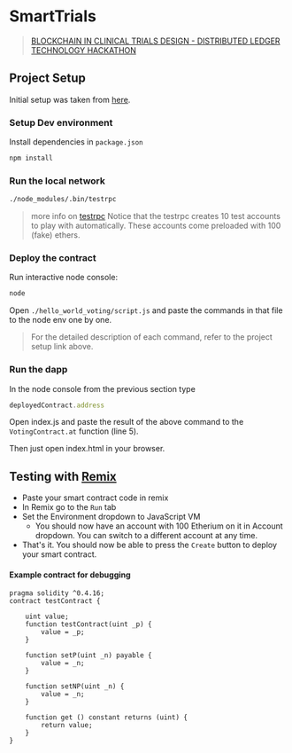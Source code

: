 # SmartTrials
> [BLOCKCHAIN IN CLINICAL TRIALS DESIGN - DISTRIBUTED LEDGER TECHNOLOGY HACKATHON](https://www.hackathon.com/event/hackathon-blockchain-in-clinical-trials-design---distributed-ledger-technology-38119424224)

## Project Setup
Initial setup was taken from [here](https://medium.com/@mvmurthy/full-stack-hello-world-voting-ethereum-dapp-tutorial-part-1-40d2d0d807c2).

### Setup Dev environment
Install dependencies in `package.json`
```bash
npm install
```

### Run the local network
```bash
./node_modules/.bin/testrpc
```
> more info on [testrpc](https://github.com/ethereumjs/testrpc)
Notice that the testrpc creates 10 test accounts to play with automatically. These accounts come preloaded with 100 (fake) ethers.

### Deploy the contract
Run interactive node console:
```bash
node
```

Open `./hello_world_voting/script.js` and paste the commands in that file to the node env one by one.

> For the detailed description of each command, refer to the project setup link above.

### Run the dapp
In the node console from the previous section type
```javascript
deployedContract.address
```
Open index.js and paste the result of the above command to the `VotingContract.at` function (line 5).

Then just open index.html in your browser.

## Testing with [Remix](https://ethereum.github.io/browser-solidity/#version=soljson-v0.4.18+commit.9cf6e910.js)
* Paste your smart contract code in remix
* In Remix go to the `Run` tab
* Set the Environment dropdown to JavaScript VM
    * You should now have an account with 100 Etherium on it in Account dropdown. You can switch to a different account at any time.
* That's it. You should now be able to press the `Create` button to deploy your smart contract.

#### Example contract for debugging
```
pragma solidity ^0.4.16;
contract testContract {

    uint value;
    function testContract(uint _p) {
        value = _p;
    }

    function setP(uint _n) payable {
        value = _n;
    }

    function setNP(uint _n) {
        value = _n;
    }

    function get () constant returns (uint) {
        return value;
    }
}
```